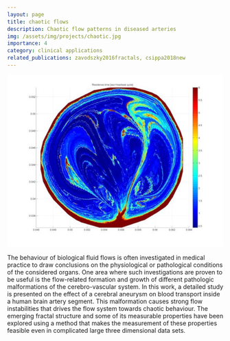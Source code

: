 ```yaml
---
layout: page
title: chaotic flows
description: Chaotic flow patterns in diseased arteries
img: /assets/img/projects/chaotic.jpg
importance: 4
category: clinical applications
related_publications: zavodszky2016fractals, csippa2018new
---
```


![Residence time in the cross section of a brain artery close to an aneurysms.](/assets/img/projects/chaotic.jpg)

The behaviour of biological fluid flows is often investigated in medical practice to draw conclusions on the physiological or pathological conditions of the considered organs. 
One area where such investigations are proven to be useful is the flow-related formation and growth of different pathologic malformations of the cerebro-vascular system. 
In this work, a detailed study is presented on the effect of a cerebral aneurysm on blood transport inside a human brain artery segment. 
This malformation causes strong flow instabilities that drives the flow system towards chaotic behaviour. 
The emerging fractal structure and some of its measurable properties have been explored using a method that makes the measurement of these properties feasible even in complicated large three dimensional data sets. 
